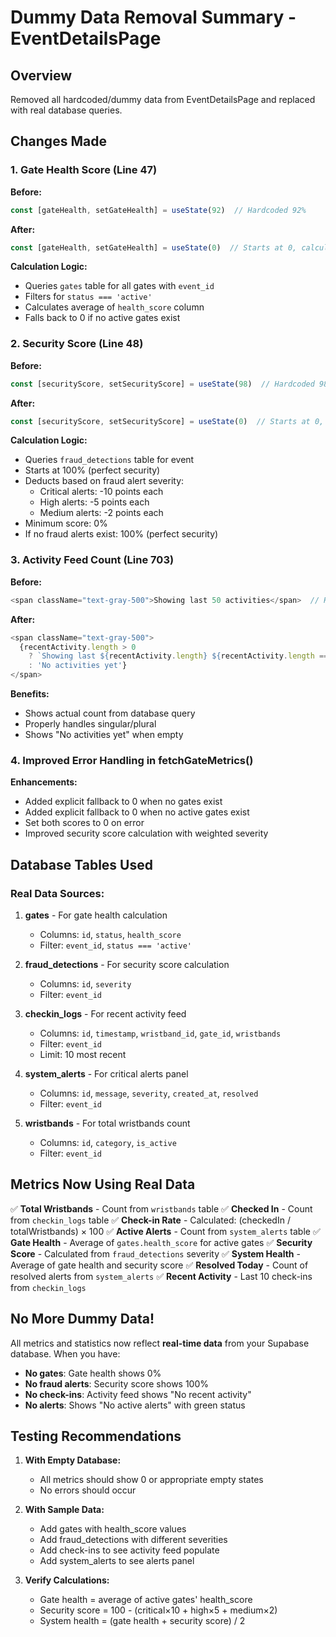 # Dummy Data Removal Summary - EventDetailsPage

## Overview
Removed all hardcoded/dummy data from EventDetailsPage and replaced with real database queries.

## Changes Made

### 1. Gate Health Score (Line 47)
**Before:**
```typescript
const [gateHealth, setGateHealth] = useState(92)  // Hardcoded 92%
```

**After:**
```typescript
const [gateHealth, setGateHealth] = useState(0)  // Starts at 0, calculated from DB
```

**Calculation Logic:**
- Queries `gates` table for all gates with `event_id`
- Filters for `status === 'active'`
- Calculates average of `health_score` column
- Falls back to 0 if no active gates exist

### 2. Security Score (Line 48)
**Before:**
```typescript
const [securityScore, setSecurityScore] = useState(98)  // Hardcoded 98%
```

**After:**
```typescript
const [securityScore, setSecurityScore] = useState(0)  // Starts at 0, calculated from DB
```

**Calculation Logic:**
- Queries `fraud_detections` table for event
- Starts at 100% (perfect security)
- Deducts based on fraud alert severity:
  - Critical alerts: -10 points each
  - High alerts: -5 points each
  - Medium alerts: -2 points each
- Minimum score: 0%
- If no fraud alerts exist: 100% (perfect security)

### 3. Activity Feed Count (Line 703)
**Before:**
```typescript
<span className="text-gray-500">Showing last 50 activities</span>  // Hardcoded "50"
```

**After:**
```typescript
<span className="text-gray-500">
  {recentActivity.length > 0 
    ? `Showing last ${recentActivity.length} ${recentActivity.length === 1 ? 'activity' : 'activities'}`
    : 'No activities yet'}
</span>
```

**Benefits:**
- Shows actual count from database query
- Properly handles singular/plural
- Shows "No activities yet" when empty

### 4. Improved Error Handling in fetchGateMetrics()
**Enhancements:**
- Added explicit fallback to 0 when no gates exist
- Added explicit fallback to 0 when no active gates exist
- Set both scores to 0 on error
- Improved security score calculation with weighted severity

## Database Tables Used

### Real Data Sources:
1. **gates** - For gate health calculation
   - Columns: `id`, `status`, `health_score`
   - Filter: `event_id`, `status === 'active'`

2. **fraud_detections** - For security score calculation
   - Columns: `id`, `severity`
   - Filter: `event_id`

3. **checkin_logs** - For recent activity feed
   - Columns: `id`, `timestamp`, `wristband_id`, `gate_id`, `wristbands`
   - Filter: `event_id`
   - Limit: 10 most recent

4. **system_alerts** - For critical alerts panel
   - Columns: `id`, `message`, `severity`, `created_at`, `resolved`
   - Filter: `event_id`

5. **wristbands** - For total wristbands count
   - Columns: `id`, `category`, `is_active`
   - Filter: `event_id`

## Metrics Now Using Real Data

✅ **Total Wristbands** - Count from `wristbands` table
✅ **Checked In** - Count from `checkin_logs` table
✅ **Check-in Rate** - Calculated: (checkedIn / totalWristbands) × 100
✅ **Active Alerts** - Count from `system_alerts` table
✅ **Gate Health** - Average of `gates.health_score` for active gates
✅ **Security Score** - Calculated from `fraud_detections` severity
✅ **System Health** - Average of gate health and security score
✅ **Resolved Today** - Count of resolved alerts from `system_alerts`
✅ **Recent Activity** - Last 10 check-ins from `checkin_logs`

## No More Dummy Data!

All metrics and statistics now reflect **real-time data** from your Supabase database. When you have:
- **No gates**: Gate health shows 0%
- **No fraud alerts**: Security score shows 100%
- **No check-ins**: Activity feed shows "No recent activity"
- **No alerts**: Shows "No active alerts" with green status

## Testing Recommendations

1. **With Empty Database:**
   - All metrics should show 0 or appropriate empty states
   - No errors should occur

2. **With Sample Data:**
   - Add gates with health_score values
   - Add fraud_detections with different severities
   - Add check-ins to see activity feed populate
   - Add system_alerts to see alerts panel

3. **Verify Calculations:**
   - Gate health = average of active gates' health_score
   - Security score = 100 - (critical×10 + high×5 + medium×2)
   - System health = (gate health + security score) / 2
